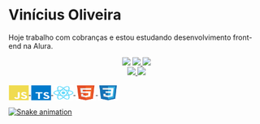 # Vinícius Oliveira

Hoje trabalho com cobranças e estou estudando desenvolvimento front-end na Alura.

<div align="center"> 
    <a href="https://instagram.com/vinicius_de_oliveira_sampaio15" target="_blank"><img src="https://img.shields.io/badge/-Instagram-%23E4405F?style=for-the-        badge&logo=instagram&logoColor=white" target="_blank"></a>
    <a href = "mailto:vinicius988079128@gmail.com"><img src="https://img.shields.io/badge/-Gmail-%23333?style=for-the-badge&logo=gmail&logoColor=white" target="_blank">
   <a href=https://www.linkedin.com/in/vin%C3%ADcius-oliveira-1882aa24b/><imgsrc= ><img src="https://img.shields.io/badge/-LinkedIn-%230077B5?style=for-the-   badge&logo=linkedin&logoColor=white" target="_blank"></a> 
  </div>  

<div align="center">
  <a href="https://github.com/rafaballerini">
  <img height="180em" src="https://github-readme-stats.vercel.app/api?username=Viniciusos17&show_icons=true&theme=tokyonight&include_all_commits=true&count_private=true"/>
  <img height="180em" src="https://github-readme-stats.vercel.app/api/top-langs/?username=Viniciusos17&layout=compact&langs_count=7&theme=tokyonight"/>
</div>

<div style="display: inline_block"><br>
  <img align="center" alt="Rafa-Js" height="30" width="40" src="https://raw.githubusercontent.com/devicons/devicon/master/icons/javascript/javascript-plain.svg">
  <img align="center" alt="Rafa-Ts" height="30" width="40" src="https://raw.githubusercontent.com/devicons/devicon/master/icons/typescript/typescript-plain.svg">
  <img align="center" alt="Rafa-React" height="30" width="40" src="https://raw.githubusercontent.com/devicons/devicon/master/icons/react/react-original.svg">
  <img align="center" alt="Rafa-HTML" height="30" width="40" src="https://raw.githubusercontent.com/devicons/devicon/master/icons/html5/html5-original.svg">
  <img align="center" alt="Rafa-CSS" height="30" width="40" src="https://raw.githubusercontent.com/devicons/devicon/master/icons/css3/css3-original.svg">
 </div>
 
 ![Snake animation](https://github.com/Viniciusos17/Viniciusos17/blob/output/github-contribution-grid-snake.svg)
 </div>
